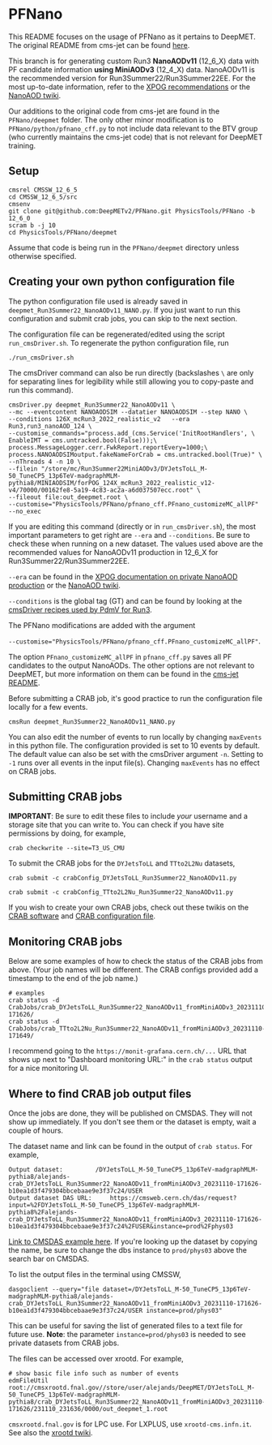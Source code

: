 # PFNano

This README focuses on the usage of PFNano as it pertains to DeepMET. The original README from cms-jet can be found [here](https://github.com/cms-jet/PFNano/tree/12_6_0#readme). 

This branch is for generating custom Run3 **NanoAODv11** (12_6_X) data with PF candidate information **using MiniAODv3** (12_4_X) data. NanoAODv11 is the recommended version for Run3Summer22/Run3Summer22EE. For the most up-to-date information, refer to the [XPOG recommendations](https://gitlab.cern.ch/cms-nanoAOD/nanoaod-doc) or the [NanoAOD twiki](https://twiki.cern.ch/twiki/bin/view/CMSPublic/WorkBookNanoAOD).

Our additions to the original code from cms-jet are found in the `PFNano/deepmet` folder. The only other minor modification is to `PFNano/python/pfnano_cff.py` to not include data relevant to the BTV group (who currently maintains the cms-jet code) that is not relevant for DeepMET training.

## Setup

```
cmsrel CMSSW_12_6_5
cd CMSSW_12_6_5/src
cmsenv
git clone git@github.com:DeepMETv2/PFNano.git PhysicsTools/PFNano -b 12_6_0
scram b -j 10
cd PhysicsTools/PFNano/deepmet
```

Assume that code is being run in the `PFNano/deepmet` directory unless otherwise specified.

## Creating your own python configuration file

The python configuration file used is already saved in `deepmet_Run3Summer22_NanoAODv11_NANO.py`. If you just want to run this configuration and submit crab jobs, you can skip to the next section.

The configuration file can be regenerated/edited using the script `run_cmsDriver.sh`. To regenerate the python configuration file, run

```
./run_cmsDriver.sh
```

The cmsDriver command can also be run directly (backslashes `\` are only for separating lines for legibility while still allowing you to copy-paste and run this command).

```
cmsDriver.py deepmet_Run3Summer22_NanoAODv11 \
--mc --eventcontent NANOAODSIM --datatier NANOAODSIM --step NANO \
--conditions 126X_mcRun3_2022_realistic_v2   --era Run3,run3_nanoAOD_124 \
--customise_commands="process.add_(cms.Service('InitRootHandlers', \
EnableIMT = cms.untracked.bool(False)));\
process.MessageLogger.cerr.FwkReport.reportEvery=1000;\
process.NANOAODSIMoutput.fakeNameForCrab = cms.untracked.bool(True)" \
--nThreads 4 -n 10 \
--filein "/store/mc/Run3Summer22MiniAODv3/DYJetsToLL_M-50_TuneCP5_13p6TeV-madgraphMLM-pythia8/MINIAODSIM/forPOG_124X_mcRun3_2022_realistic_v12-v4/70000/00162fe8-5a19-4c83-ac2a-a6d037507ecc.root" \
--fileout file:out_deepmet.root \
--customise="PhysicsTools/PFNano/pfnano_cff.PFnano_customizeMC_allPF"  --no_exec
```

If you are editing this command (directly or in `run_cmsDriver.sh`), the most important parameters to get right are `--era` and `--conditions`. Be sure to check these when running on a new dataset. The values used above are the recommended values for NanoAODv11 production in 12_6_X for Run3Summer22/Run3Summer22EE.

`--era` can be found in the [XPOG documentation on private NanoAOD production](https://gitlab.cern.ch/cms-nanoAOD/nanoaod-doc/-/wikis/Instructions/Private-production#production-with-latest-developments-from-the-integration-branch) or the [NanoAOD twiki](https://twiki.cern.ch/twiki/bin/view/CMSPublic/WorkBookNanoAOD).

`--conditions` is the global tag (GT) and can be found by looking at the [cmsDriver recipes used by PdmV for Run3](https://twiki.cern.ch/twiki/bin/view/CMS/PdmVRun3Analysis#Recipes_for_Run3Summer22_and_Run).

The PFNano modifications are added with the argument 

`--customise="PhysicsTools/PFNano/pfnano_cff.PFnano_customizeMC_allPF"`.

The option `PFnano_customizeMC_allPF` in `pfnano_cff.py` saves all PF candidates to the output NanoAODs. The other options are not relevant to DeepMET, but more information on them can be found in the [cms-jet README](https://github.com/cms-jet/PFNano/tree/12_6_0#local-usage).

Before submitting a CRAB job, it's good practice to run the configuration file locally for a few events.

```
cmsRun deepmet_Run3Summer22_NanoAODv11_NANO.py
```

You can also edit the number of events to run locally by changing `maxEvents` in this python file. The configuration provided is set to 10 events by default. The default value can also be set with the cmsDriver argument `-n`. Setting to `-1` runs over all events in the input file(s). Changing `maxEvents` has no effect on CRAB jobs.

## Submitting CRAB jobs

**IMPORTANT**: Be sure to edit these files to include _your_ username and a storage site that you can write to. You can check if you have site permissions by doing, for example,

```
crab checkwrite --site=T3_US_CMU
```

To submit the CRAB jobs for the `DYJetsToLL` and `TTto2L2Nu` datasets,

```
crab submit -c crabConfig_DYJetsToLL_Run3Summer22_NanoAODv11.py
```

```
crab submit -c crabConfig_TTto2L2Nu_Run3Summer22_NanoAODv11.py
```

If you wish to create your own CRAB jobs, check out these twikis on the [CRAB software](https://twiki.cern.ch/twiki/bin/view/CMSPublic/SWGuideCrab) and [CRAB configuration file](https://twiki.cern.ch/twiki/bin/view/CMSPublic/CRAB3ConfigurationFile).

## Monitoring CRAB jobs

Below are some examples of how to check the status of the CRAB jobs from above. (Your job names will be different. The CRAB configs provided add a timestamp to the end of the job name.)

```
# examples
crab status -d CrabJobs/crab_DYJetsToLL_Run3Summer22_NanoAODv11_fromMiniAODv3_20231110-171626/
crab status -d CrabJobs/crab_TTto2L2Nu_Run3Summer22_NanoAODv11_fromMiniAODv3_20231110-171649/
```

I recommend going to the `https://monit-grafana.cern.ch/...` URL that shows up next to "Dashboard monitoring URL:" in the `crab status` output for a nice monitoring UI.

## Where to find CRAB job output files

Once the jobs are done, they will be published on CMSDAS. They will not show up immediately. If you don't see them or the dataset is empty, wait a couple of hours.

The dataset name and link can be found in the output of `crab status`. For example,

```
Output dataset:			/DYJetsToLL_M-50_TuneCP5_13p6TeV-madgraphMLM-pythia8/alejands-crab_DYJetsToLL_Run3Summer22_NanoAODv11_fromMiniAODv3_20231110-171626-b10ea1d3f479304bbcebaae9e3f37c24/USER
Output dataset DAS URL:		https://cmsweb.cern.ch/das/request?input=%2FDYJetsToLL_M-50_TuneCP5_13p6TeV-madgraphMLM-pythia8%2Falejands-crab_DYJetsToLL_Run3Summer22_NanoAODv11_fromMiniAODv3_20231110-171626-b10ea1d3f479304bbcebaae9e3f37c24%2FUSER&instance=prod%2Fphys03
```

[Link to CMSDAS example here](https://cmsweb.cern.ch/das/request?input=%2FDYJetsToLL_M-50_TuneCP5_13p6TeV-madgraphMLM-pythia8%2Falejands-crab_DYJetsToLL_Run3Summer22_NanoAODv11_fromMiniAODv3_20231110-171626-b10ea1d3f479304bbcebaae9e3f37c24%2FUSER&instance=prod%2Fphys03). If you're looking up the dataset by copying the name, be sure to change the dbs instance to `prod/phys03` above the search bar on CMSDAS.

To list the output files in the terminal using CMSSW,

```
dasgoclient --query="file dataset=/DYJetsToLL_M-50_TuneCP5_13p6TeV-madgraphMLM-pythia8/alejands-crab_DYJetsToLL_Run3Summer22_NanoAODv11_fromMiniAODv3_20231110-171626-b10ea1d3f479304bbcebaae9e3f37c24/USER instance=prod/phys03"
```

This can be useful for saving the list of generated files to a text file for future use. **Note**: the parameter `instance=prod/phys03` is needed to see private datasets from CRAB jobs.

 The files can be accessed over xrootd. For example,

```
# show basic file info such as number of events
edmFileUtil root://cmsxrootd.fnal.gov//store/user/alejands/DeepMET/DYJetsToLL_M-50_TuneCP5_13p6TeV-madgraphMLM-pythia8/crab_DYJetsToLL_Run3Summer22_NanoAODv11_fromMiniAODv3_20231110-171626/231110_231636/0000/out_deepmet_1.root
```

`cmsxrootd.fnal.gov` is for LPC use. For LXPLUS, use `xrootd-cms.infn.it`. See also the [xrootd twiki](https://twiki.cern.ch/twiki/bin/view/CMSPublic/WorkBookXrootdService).
